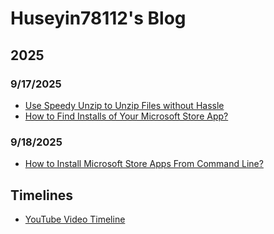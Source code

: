# Huseyin78112's Blog
## 2025
### 9/17/2025
* [Use Speedy Unzip to Unzip Files without Hassle](/2025/09/17/use-speedy-unzip-to-unzip-files-without-hassle)
* [How to Find Installs of Your Microsoft Store App?](/2025/09/17/how-to-find-installs-of-your-microsoft-store-app)

### 9/18/2025
* [How to Install Microsoft Store Apps From Command Line?](/2025/09/18/how-to-install-microsoft-store-apps-from-command-line)

## Timelines
* [YouTube Video Timeline](/timelines/youtube-video-timeline)
